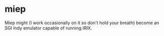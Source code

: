 miep
====

Miep might (I work occasionally on it so don't hold your breath) become an SGI Indy emulator capable of running IRIX.
